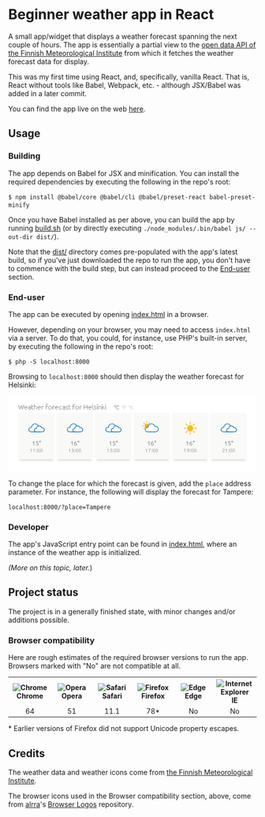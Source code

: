 # Beginner weather app in React
A small app/widget that displays a weather forecast spanning the next couple of hours. The app is essentially a partial view to the [open data API of the Finnish Meteorological Institute](https://en.ilmatieteenlaitos.fi/open-data-manual) from which it fetches the weather forecast data for display.

This was my first time using React, and, specifically, vanilla React. That is, React without tools like Babel, Webpack, etc. - although JSX/Babel was added in a later commit.

You can find the app live on the web [here](https://tarpeeksihyvaesoft.com/s/weather-app/).

## Usage

### Building
The app depends on Babel for JSX and minification. You can install the required dependencies by executing the following in the repo's root:
```
$ npm install @babel/core @babel/cli @babel/preset-react babel-preset-minify
```

Once you have Babel installed as per above, you can build the app by running [build.sh](build.sh) (or by directly executing `./node_modules/.bin/babel js/ --out-dir dist/`).

Note that the [dist/](dist/) directory comes pre-populated with the app's latest build, so if you've just downloaded the repo to run the app, you don't have to commence with the build step, but can instead proceed to the [End-user](#end-user) section.

### End-user
The app can be executed by opening [index.html](index.html) in a browser.

However, depending on your browser, you may need to access `index.html` via a server. To do that, you could, for instance, use PHP's built-in server, by executing the following in the repo's root:
```
$ php -S localhost:8000
```

Browsing to `localhost:8000` should then display the weather forecast for Helsinki:

![](images/screenshots/app.png) 

To change the place for which the forecast is given, add the `place` address parameter. For instance, the following will display the forecast for Tampere:
```
localhost:8000/?place=Tampere
```

### Developer
The app's JavaScript entry point can be found in [index.html](index.html), where an instance of the weather app is initialized.

*(More on this topic, later.*)

## Project status
The project is in a generally finished state, with minor changes and/or additions possible.

### Browser compatibility
Here are rough estimates of the required browser versions to run the app. Browsers marked with "No" are not compatible at all.

<table>
    <tr>
        <th align="center" width="90">
            <img alt="Chrome" src="https://raw.githubusercontent.com/alrra/browser-logos/master/src/chrome/chrome_24x24.png">
            <br>Chrome
        </th>
        <th align="center" width="90">
            <img alt="Opera" src="https://raw.githubusercontent.com/alrra/browser-logos/master/src/opera/opera_24x24.png">
            <br>Opera
        </th>
        <th align="center" width="90">
            <img alt="Safari" src="https://raw.githubusercontent.com/alrra/browser-logos/master/src/safari/safari_24x24.png">
            <br>Safari
        </th>
        <th align="center" width="90">
            <img alt="Firefox" src="https://raw.githubusercontent.com/alrra/browser-logos/master/src/firefox/firefox_24x24.png">
            <br>Firefox
        </th>
        <th align="center" width="90">
            <img alt="Edge" src="https://raw.githubusercontent.com/alrra/browser-logos/master/src/edge/edge_24x24.png">
            <br>Edge
        </th>
        <th align="center" width="90">
            <img title="Internet Explorer" alt="Internet Explorer" src="https://raw.githubusercontent.com/alrra/browser-logos/master/src/archive/internet-explorer_6/internet-explorer_6_24x24.png">
            <br>IE
        </th>
    </tr>
    <tr>
        <td align="center">64</td>
        <td align="center">51</td>
        <td align="center">11.1</td>
        <td align="center">78*</td>
        <td align="center">No</td>
        <td align="center">No</td>
    </tr>
</table>

\* Earlier versions of Firefox did not support Unicode property escapes.

## Credits
The weather data and weather icons come from [the Finnish Meteorological Institute](https://en.ilmatieteenlaitos.fi/).

The browser icons used in the Browser compatibility section, above, come from [alrra](https://github.com/alrra)'s [Browser Logos](https://github.com/alrra/browser-logos) repository.
